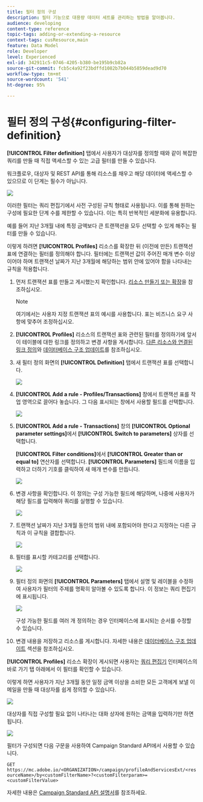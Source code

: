 ```yaml
---
title: 필터 정의 구성
description: 필터 기능으로 대용량 데이터 세트를 관리하는 방법을 알아봅니다.
audience: developing
content-type: reference
topic-tags: adding-or-extending-a-resource
context-tags: cusResource,main
feature: Data Model
role: Developer
level: Experienced
exl-id: 342911c5-0746-4205-b380-be195b9cb82a
source-git-commit: fcb5c4a92f23bdffd1082b7b044b5859dead9d70
workflow-type: tm+mt
source-wordcount: '541'
ht-degree: 95%

---
```


# 필터 정의 구성{#configuring-filter-definition}

**[!UICONTROL Filter definition]** 탭에서 사용자가 대상자를 정의할 때와 같이 복잡한 쿼리를 만들 때 직접 액세스할 수 있는 고급 필터를 만들 수 있습니다. 

워크플로우, 대상자 및 REST API를 통해 리소스를 채우고 해당 데이터에 액세스할 수 있으므로 이 단계는 필수가 아닙니다.

![](assets/custom_resource_filter-definition.png)

이러한 필터는 쿼리 편집기에서 사전 구성된 규칙 형태로 사용됩니다. 이를 통해 원하는 구성에 필요한 단계 수를 제한할 수 있습니다. 이는 특히 반복적인 세분화에 유용합니다.

예를 들어 지난 3개월 내에 특정 금액보다 큰 트랜잭션을 모두 선택할 수 있게 해주는 필터를 만들 수 있습니다.

이렇게 하려면 **[!UICONTROL Profiles]** 리소스를 확장한 뒤 (이전에 만든) 트랜잭션 표에 연결하는 필터를 정의해야 합니다. 필터에는 트랜잭션 값이 주어진 매개 변수 이상이어야 하며 트랜잭션 날짜가 지난 3개월에 해당하는 범위 안에 있어야 함을 나타내는 규칙을 적용합니다.

1. 먼저 트랜잭션 표를 만들고 게시했는지 확인합니다. [리소스 만들기 또는 확장](../../developing/using/creating-or-extending-the-resource.md)을 참조하십시오.

   >[!NOTE]
   >
   >여기에서는 사용자 지정 트랜잭션 표의 예시를 사용합니다. 표는 비즈니스 요구 사항에 맞추어 조정하십시오.

1. **[!UICONTROL Profiles]** 리소스의 트랜잭션 표와 관련된 필터를 정의하기에 앞서 이 테이블에 대한 링크를 정의하고 변경 사항을 게시합니다. [다른 리소스와 연결된 링크 정의](../../developing/using/configuring-the-resource-s-data-structure.md#defining-links-with-other-resources)와 [데이터베이스 구조 업데이트](../../developing/using/updating-the-database-structure.md)를 참조하십시오.
1. 새 필터 정의 화면의 **[!UICONTROL Definition]** 탭에서 트랜잭션 표를 선택합니다.

   ![](assets/custom_resource_filter-definition_example-empty.png)

1. **[!UICONTROL Add a rule - Profiles/Transactions]** 창에서 트랜잭션 표를 작업 영역으로 끌어다 놓습니다. 그 다음 표시되는 창에서 사용할 필드를 선택합니다.

   ![](assets/custom_resource_filter-definition_example-field.png)

1. **[!UICONTROL Add a rule - Transactions]** 창의 **[!UICONTROL Optional parameter settings]**&#x200B;에서 **[!UICONTROL Switch to parameters]** 상자를 선택합니다.

   **[!UICONTROL Filter conditions]**&#x200B;에서 **[!UICONTROL Greater than or equal to]** 연산자를 선택합니다. **[!UICONTROL Parameters]** 필드에 이름을 입력하고 더하기 기호를 클릭하여 새 매개 변수를 만듭니다.

   ![](assets/custom_resource_filter-definition_example-parameter.png)

1. 변경 사항을 확인합니다. 이 정의는 구성 가능한 필드에 해당하며, 나중에 사용자가 해당 필드를 입력해야 쿼리를 실행할 수 있습니다.

   ![](assets/custom_resource_filter-definition_ex_edit-rule.png)

1. 트랜잭션 날짜가 지난 3개월 동안의 범위 내에 포함되어야 한다고 지정하는 다른 규칙과 이 규칙을 결합합니다.

   ![](assets/custom_resource_filter-definition_example.png)

1. 필터를 표시할 카테고리를 선택합니다.

   ![](assets/custom_resource_filter-definition_category.png)

1. 필터 정의 화면의 **[!UICONTROL Parameters]** 탭에서 설명 및 레이블을 수정하여 사용자가 필터의 주제를 명확히 알아볼 수 있도록 합니다. 이 정보는 쿼리 편집기에 표시됩니다.

   ![](assets/custom_resource_filter-definition_parameters.png)

   구성 가능한 필드를 여러 개 정의하는 경우 인터페이스에 표시되는 순서를 수정할 수 있습니다.

1. 변경 내용을 저장하고 리소스를 게시합니다. 자세한 내용은 [데이터베이스 구조 업데이트](../../developing/using/updating-the-database-structure.md) 섹션을 참조하십시오.

**[!UICONTROL Profiles]** 리소스 확장이 게시되면 사용자는 [쿼리 편집기](../../automating/using/editing-queries.md) 인터페이스의 바로 가기 탭 아래에서 이 필터를 확인할 수 있습니다.

이렇게 하면 사용자가 지난 3개월 동안 일정 금액 이상을 소비한 모든 고객에게 보낼 이메일을 만들 때 대상자를 쉽게 정의할 수 있습니다.

![](assets/custom_resource_filter-definition_email-audience.png)

대상자를 직접 구성할 필요 없이 나타나는 대화 상자에 원하는 금액을 입력하기만 하면 됩니다.

![](assets/custom_resource_filter-definition_email-audience_filter.png)

필터가 구성되면 다음 구문을 사용하여 Campaign Standard API에서 사용할 수 있습니다.

`GET https://mc.adobe.io/<ORGANIZATION>/campaign/profileAndServicesExt/<resourceName>/by<customFilterName>?<customFilterparam>=<customFilterValue>`

자세한 내용은 [Campaign Standard API 설명서](../../api/using/filtering.md#custom-filters)를 참조하세요.
